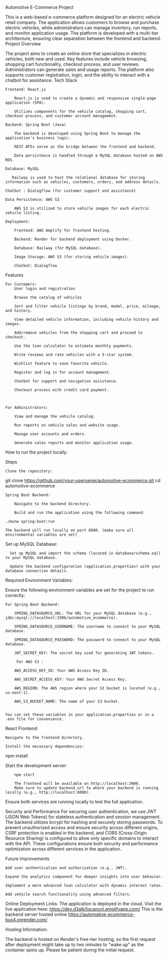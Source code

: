 Automotive E-Commerce Project

This is a web-based e-commerce platform designed for an electric vehicle retail company. The application allows customers to browse and purchase electric vehicles, while administrators can manage inventory, run reports, and monitor application usage. The platform is developed with a multi-tier architecture, ensuring clear separation between the frontend and backend.
Project Overview

The project aims to create an online store that specializes in electric vehicles, both new and used. Key features include vehicle browsing, shopping cart functionality, checkout process, and user reviews. Administrators can generate sales and usage reports. The platform also supports customer registration, login, and the ability to interact with a chatbot for assistance.
Tech Stack

    Frontend: React.js

        React.js is used to create a dynamic and responsive single-page application (SPA).

        Utilizes components for the vehicle catalog, shopping cart, checkout process, and customer account management.

    Backend: Spring Boot (Java)

        The backend is developed using Spring Boot to manage the application's business logic.

        REST APIs serve as the bridge between the frontend and backend.

        Data persistence is handled through a MySQL database hosted on AWS RDS.

    Database: MySQL

       Railway is used to host the relational database for storing information such as vehicles, customers, orders, and address details.

    Chatbot : Dialogflow (for customer support and assistance)

    Data Persistence: AWS S3

        AWS S3 is utilized to store vehicle images for each electric vehicle listing.

    Deployment:

        Frontend: AWS Amplify for frontend hosting.

        Backend: Render for backend deployment using Docker.

        Database: Railway (for MySQL database).

        Image Storage: AWS S3 (for storing vehicle images).

        Chatbot: Dialogflow 

Features

    For Customers:
        User login and registration

        Browse the catalog of vehicles 

        Sort and filter vehicle listings by brand, model, price, mileage, and history.

        View detailed vehicle information, including vehicle history and images.

        Add/remove vehicles from the shopping cart and proceed to checkout.

        Use the loan calculator to estimate monthly payments.

        Write reviews and rate vehicles with a 5-star system.

        Wishlist feature to save favorite vehicle.

        Register and log in for account management.

        Chatbot for support and navigation assistance.
        
        Checkout process with credit card payment.

        

    For Administrators:

        View and manage the vehicle catalog.

        Run reports on vehicle sales and website usage.

        Manage user accounts and orders.

        Generate sales reports and monitor application usage.



How to run the project locally:

Steps

    Clone the repository:

git clone https://github.com/your-username/automotive-ecommerce.git
cd automotive-ecommerce


    Spring Boot Backend:

        Navigate to the backend directory.

        Build and run the application using the following command:

    ./mvnw spring-boot:run

    The backend will run locally on port 8080. (make sure all environmental variables are set)


  

  Set up MySQL Database:

      Set up MySQL and import the schema (located in database/schema.sql) to your MySQL database.

      Update the backend configuration (application.properties) with your database connection details.
    
Required Environment Variables:

Ensure the following environment variables are set for the project to run correctly:

    For Spring Boot Backend:

        SPRING_DATASOURCE_URL: The URL for your MySQL database (e.g., jdbc:mysql://localhost:3306/automotive_ecommerce).

        SPRING_DATASOURCE_USERNAME: The username to connect to your MySQL database.

        SPRING_DATASOURCE_PASSWORD: The password to connect to your MySQL database.

        JWT_SECRET_KEY: The secret key used for generating JWT tokens.

         For AWS S3 :

        AWS_ACCESS_KEY_ID: Your AWS Access Key ID.

        AWS_SECRET_ACCESS_KEY: Your AWS Secret Access Key.

        AWS_REGION: The AWS region where your S3 bucket is located (e.g., us-east-1).

        AWS_S3_BUCKET_NAME: The name of your S3 bucket.


    You can set these variables in your application.properties or in a .env file for convenience.


React Frontend:

    Navigate to the frontend directory.

    Install the necessary dependencies:

npm install

Start the development server:

        npm start

        The frontend will be available on http://localhost:3000.
        Make sure to update backend_url to where your backend is running locally (e.g., http://localhost:8080).

Ensure both services are running locally to test the full application.


Security and Performance
For securing user authentication, we use JWT (JSON Web Tokens) for stateless authentication and session management.
The backend utilizes bcrypt for hashing and securely storing passwords. To prevent unauthorized access and ensure security across different origins, CSRF protection is enabled in the backend, and CORS (Cross-Origin Resource Sharing) is configured to allow only specific domains to interact with the API.
These configurations ensure both security and performance optimization across different services in the application.


Future Improvements

    Add user authentication and authorization (e.g., JWT).

    Expand the analytics component for deeper insights into user behavior.

    Implement a more advanced loan calculator with dynamic interest rates.

    Add vehicle search functionality using advanced filters.

Online Deployment Links:
The application is deployed in the cloud. Visit the live application here: https://dev.d3alkj1qcancnl.amplifyapp.com/
This is the backend server hosted online https://automative-ecommerce-bus4.onrender.com/

Hosting Information:

The backend is hosted on Render's free-tier hosting, so the first request after deployment might take up to two minutes to "wake up" as the container spins up. Please be patient during the initial request.
